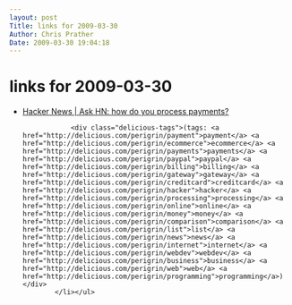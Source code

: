 ```yaml
---
layout: post
Title: links for 2009-03-30  
Author: Chris Prather
Date: 2009-03-30 19:04:18
---
```


# links for 2009-03-30
<ul class="delicious"><li>
                <div class="delicious-link"><a href="http://news.ycombinator.com/item?id=526517">Hacker News | Ask HN: how do you process payments?</a></div>
                
                <div class="delicious-tags">(tags: <a href="http://delicious.com/perigrin/payment">payment</a> <a href="http://delicious.com/perigrin/ecommerce">ecommerce</a> <a href="http://delicious.com/perigrin/payments">payments</a> <a href="http://delicious.com/perigrin/paypal">paypal</a> <a href="http://delicious.com/perigrin/billing">billing</a> <a href="http://delicious.com/perigrin/gateway">gateway</a> <a href="http://delicious.com/perigrin/creditcard">creditcard</a> <a href="http://delicious.com/perigrin/hacker">hacker</a> <a href="http://delicious.com/perigrin/processing">processing</a> <a href="http://delicious.com/perigrin/online">online</a> <a href="http://delicious.com/perigrin/money">money</a> <a href="http://delicious.com/perigrin/comparison">comparison</a> <a href="http://delicious.com/perigrin/list">list</a> <a href="http://delicious.com/perigrin/news">news</a> <a href="http://delicious.com/perigrin/internet">internet</a> <a href="http://delicious.com/perigrin/webdev">webdev</a> <a href="http://delicious.com/perigrin/business">business</a> <a href="http://delicious.com/perigrin/web">web</a> <a href="http://delicious.com/perigrin/programming">programming</a>)</div>
            </li></ul>
